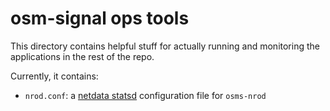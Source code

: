osm-signal ops tools
====================

This directory contains helpful stuff for actually running and monitoring the applications in the rest of the repo.

Currently, it contains:

- `nrod.conf`: a [netdata statsd](https://github.com/firehol/netdata/wiki/statsd) configuration file for `osms-nrod`
